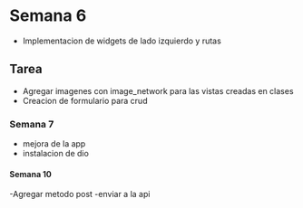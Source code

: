 # Semana 6
- Implementacion de widgets de lado izquierdo y rutas

## Tarea
- Agregar imagenes con image_network para las vistas creadas en clases
- Creacion de formulario para crud

### Semana 7 
- mejora de la app
- instalacion de dio

#### Semana 10
-Agregar metodo post 
-enviar a la api